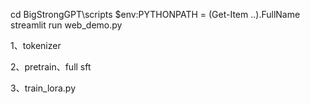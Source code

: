 cd BigStrongGPT\scripts
$env:PYTHONPATH = (Get-Item ..).FullName
streamlit run web_demo.py

1、tokenizer

2、pretrain、full sft

3、train_lora.py
